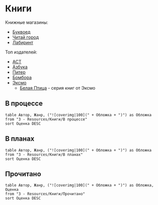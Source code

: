 # Книги

Книжные магазины:
- [Буквоед](https://www.bookvoed.ru/)
- [Читай город](https://www.chitai-gorod.ru/)
- [Лабиринт](https://www.labirint.ru/)

Топ издателей:
- [АСТ](https://www.wildberries.ru/brands/izdatelstvo-ast)
- [Азбука](https://www.wildberries.ru/brands/azbuka)
- [Питер](https://www.wildberries.ru/brands/piter)
- [Бомбора](https://bombora.ru/)
- [Эксмо](https://eksmo.ru/)
	- [Белая Птица](https://eksmo.ru/series/belaya-ptitsa-fmcg-ITD6026/) - серия книг от Эксмо

## В процессе
```dataview 
table Автор, Жанр, ("![coverimg|100](" + Обложка + ")") as Обложка
from "3 - Resources/Книги/В процессе"
sort Оценка DESC
```


## В планах
```dataview 
table Автор, Жанр, ("![coverimg|100](" + Обложка + ")") as Обложка
from "3 - Resources/Книги/В планах"
sort Оценка DESC
```


## Прочитано
```dataview 
table Автор, Жанр, ("![coverimg|100](" + Обложка + ")") as Обложка, Оценка
from "3 - Resources/Книги/Прочитано"
sort Оценка DESC
```

